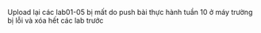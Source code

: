 Upload lại các lab01-05 bị mất do push bài thực hành tuần 10 ở máy trường bị lỗi và xóa hết các lab trước
